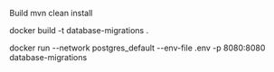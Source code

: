 Build
mvn clean install

docker build -t database-migrations .

docker run --network postgres_default --env-file .env -p 8080:8080 database-migrations